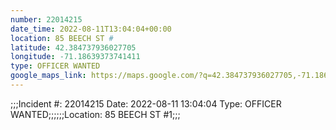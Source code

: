 ```yaml
---
number: 22014215
date_time: 2022-08-11T13:04:04+00:00
location: 85 BEECH ST #
latitude: 42.384737936027705
longitude: -71.18639373741411
type: OFFICER WANTED
google_maps_link: https://maps.google.com/?q=42.384737936027705,-71.18639373741411
---
```


;;;Incident #: 22014215  Date: 2022-08-11 13:04:04   Type: OFFICER WANTED;;;;;;Location: 85 BEECH ST #1;;;
